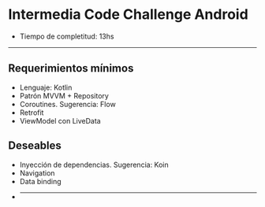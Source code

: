 # Intermedia Code Challenge Android

* Tiempo de completitud: 13hs
------------------------------------
## Requerimientos mínimos
* Lenguaje: Kotlin
* Patrón MVVM + Repository
* Coroutines. Sugerencia: Flow
* Retrofit
* ViewModel con LiveData

## Deseables
* Inyección de dependencias. Sugerencia: Koin
* Navigation
* Data binding
* ---------------------------------

